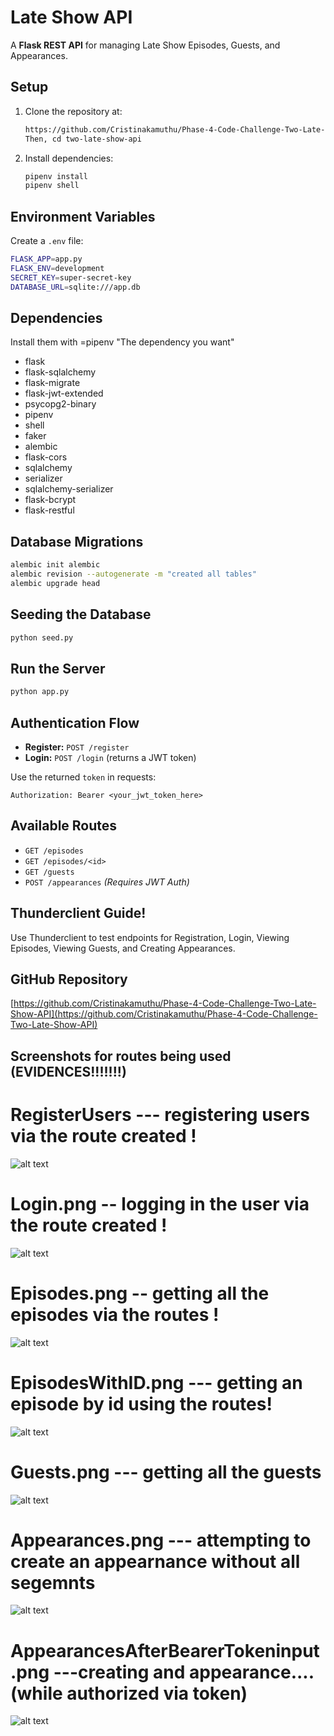 # Late Show API

A **Flask REST API** 
for managing Late Show Episodes, Guests, and Appearances.

## Setup

1. Clone the repository at:

   ```bash
   https://github.com/Cristinakamuthu/Phase-4-Code-Challenge-Two-Late-Show-API
   Then, cd two-late-show-api
   ```
2. Install dependencies:

   ```bash
   pipenv install
   pipenv shell
   ```

## Environment Variables

Create a `.env` file:

```bash
FLASK_APP=app.py
FLASK_ENV=development
SECRET_KEY=super-secret-key
DATABASE_URL=sqlite:///app.db
```

## Dependencies

Install them with =pipenv "The dependency you want"

* flask
* flask-sqlalchemy
* flask-migrate
* flask-jwt-extended
* psycopg2-binary
* pipenv
* shell
* faker
* alembic
* flask-cors
* sqlalchemy
* serializer
* sqlalchemy-serializer
* flask-bcrypt
* flask-restful

## Database Migrations

```bash
alembic init alembic
alembic revision --autogenerate -m "created all tables"
alembic upgrade head
```

## Seeding the Database

```bash
python seed.py
```

## Run the Server

```bash
python app.py
```

## Authentication Flow

* **Register:** `POST /register`
* **Login:** `POST /login` (returns a JWT token)

Use the returned `token` in requests:

```
Authorization: Bearer <your_jwt_token_here>
```

## Available Routes

* `GET /episodes`
* `GET /episodes/<id>`
* `GET /guests`
* `POST /appearances` *(Requires JWT Auth)*

## Thunderclient Guide!

Use Thunderclient to test endpoints for Registration, Login, Viewing Episodes, Viewing Guests, and Creating Appearances.

## GitHub Repository

[https://github.com/Cristinakamuthu/Phase-4-Code-Challenge-Two-Late-Show-API](https://github.com/Cristinakamuthu/Phase-4-Code-Challenge-Two-Late-Show-API)

## Screenshots for routes being used (EVIDENCES!!!!!!!)
   # RegisterUsers --- registering users via the route created !
   ![alt text](registeruser.png)

   # Login.png -- logging in the user via the route created !
   ![alt text](loginperson.png)

   # Episodes.png -- getting all the episodes via the routes !
   ![alt text](getepisodes.png)

  # EpisodesWithID.png --- getting an episode by id using the routes!
   ![alt text](getepisodesbyid.png)

  # Guests.png --- getting all the guests 
   ![alt text](Guests.png)

  # Appearances.png --- attempting to create an appearnance without all segemnts
   ![alt text](errorforappearance.png)

   # AppearancesAfterBearerTokeninput.png ---creating and appearance....(while authorized via token)
   ![alt text](Appearancesuccessful!(1).png)

   
